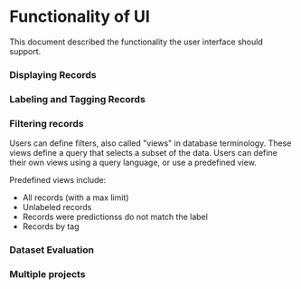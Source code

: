 # Functionality of UI

This document described the functionality the user interface should support.

### Displaying Records

### Labeling and Tagging Records

### Filtering records

Users can define filters, also called "views" in database terminology. These views define a query that selects a subset of the data. Users can define their own views using a query language, or use a predefined view.

Predefined views include:

- All records (with a max limit)
- Unlabeled records
- Records were predictionss do not match the label
- Records by tag

### Dataset Evaluation



### Multiple projects


